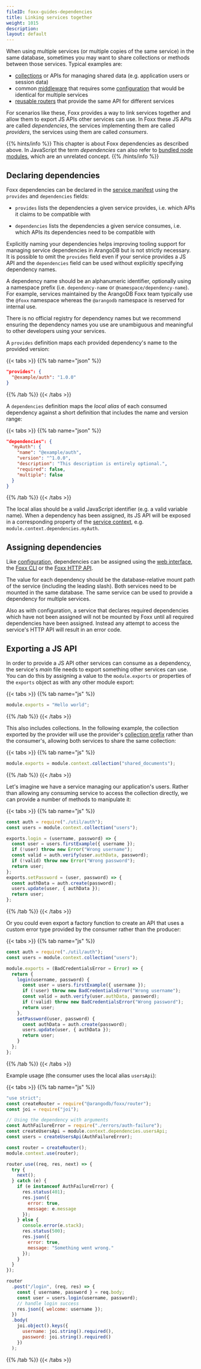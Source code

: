 ```yaml
---
fileID: foxx-guides-dependencies
title: Linking services together
weight: 1015
description: 
layout: default
---
```

When using multiple services (or multiple copies of the same service) in the
same database, sometimes you may want to share collections or methods between
those services. Typical examples are:

- [collections](foxx-guides-collections) or APIs for managing shared data
  (e.g. application users or session data)
- common [middleware](../reference/routers/foxx-reference-routers-middleware) that requires some
  [configuration](../reference/foxx-reference-configuration) that would be identical
  for multiple services
- [reusable routers](foxx-guides-routing) that provide the same API
  for different services

For scenarios like these, Foxx provides a way to link services together and
allow them to export JS APIs other services can use.
In Foxx these JS APIs are called _dependencies_,
the services implementing them are called _providers_,
the services using them are called _consumers_.

{{% hints/info %}}
This chapter is about Foxx dependencies as described above. In JavaScript the
term _dependencies_ can also refer to
[bundled node modules](foxx-guides-bundled-node-modules), which are an unrelated concept.
{{% /hints/info %}}


## Declaring dependencies

Foxx dependencies can be declared in the
[service manifest](../reference/foxx-reference-manifest)
using the `provides` and `dependencies` fields:

- `provides` lists the dependencies a given service provides,
  i.e. which APIs it claims to be compatible with

- `dependencies` lists the dependencies a given service consumes,
  i.e. which APIs its dependencies need to be compatible with

Explicitly naming your dependencies helps improving tooling support for
managing service dependencies in ArangoDB but is not strictly necessary.
It is possible to omit the `provides` field even if your service provides a
JS API and the `dependencies` field can be used without explicitly specifying
dependency names.

A dependency name should be an alphanumeric identifier, optionally using a
namespace prefix (i.e. `dependency-name` or `@namespace/dependency-name`).
For example, services maintained by the ArangoDB Foxx team typically use
the `@foxx` namespace whereas the `@arangodb` namespace
is reserved for internal use.

There is no official registry for dependency names but we recommend ensuring
the dependency names you use are unambiguous and meaningful
to other developers using your services.

A `provides` definition maps each provided dependency's name
to the provided version:

{{< tabs >}}
{{% tab name="json" %}}
```json
"provides": {
  "@example/auth": "1.0.0"
}
```
{{% /tab %}}
{{< /tabs >}}

A `dependencies` definition maps the _local alias_ of each consumed dependency
against a short definition that includes the name and version range:

{{< tabs >}}
{{% tab name="json" %}}
```json
"dependencies": {
  "myAuth": {
    "name": "@example/auth",
    "version": "^1.0.0",
    "description": "This description is entirely optional.",
    "required": false,
    "multiple": false
  }
}
```
{{% /tab %}}
{{< /tabs >}}

The local alias should be a valid JavaScript identifier
(e.g. a valid variable name). When a dependency has been assigned,
its JS API will be exposed in a corresponding property of the
[service context](../reference/foxx-reference-context),
e.g. `module.context.dependencies.myAuth`.

## Assigning dependencies

Like [configuration](../reference/foxx-reference-configuration),
dependencies can be assigned using
the [web interface](../../programs-tools/web-interface/programs-web-interface-services),
the [Foxx CLI](../../programs-tools/foxx-cli/) or
the [Foxx HTTP API](../../http/foxx-services/foxx-configuration).

The value for each dependency should be the database-relative mount path of
the service (including the leading slash). Both services need to be mounted in
the same database. The same service can be used to provide a dependency
for multiple services.

Also as with configuration, a service that declares required dependencies which
have not been assigned will not be mounted by Foxx until all required
dependencies have been assigned. Instead any attempt to access the service's
HTTP API will result in an error code.

## Exporting a JS API

In order to provide a JS API other services can consume as a dependency,
the service's _main_ file needs to export something other services can use.
You can do this by assigning a value to the `module.exports` or properties
of the `exports` object as with any other module export:

{{< tabs >}}
{{% tab name="js" %}}
```js
module.exports = "Hello world";
```
{{% /tab %}}
{{< /tabs >}}

This also includes collections. In the following example, the collection
exported by the provider will use the provider's
[collection prefix](foxx-guides-collections) rather than the consumer's,
allowing both services to share the same collection:

{{< tabs >}}
{{% tab name="js" %}}
```js
module.exports = module.context.collection("shared_documents");
```
{{% /tab %}}
{{< /tabs >}}

Let's imagine we have a service managing our application's users.
Rather than allowing any consuming service to access the collection directly,
we can provide a number of methods to manipulate it:

{{< tabs >}}
{{% tab name="js" %}}
```js
const auth = require("./util/auth");
const users = module.context.collection("users");

exports.login = (username, password) => {
  const user = users.firstExample({ username });
  if (!user) throw new Error("Wrong username");
  const valid = auth.verify(user.authData, password);
  if (!valid) throw new Error("Wrong password");
  return user;
};
exports.setPassword = (user, password) => {
  const authData = auth.create(password);
  users.update(user, { authData });
  return user;
};
```
{{% /tab %}}
{{< /tabs >}}

Or you could even export a factory function to create an API that uses a
custom error type provided by the consumer rather than the producer:

{{< tabs >}}
{{% tab name="js" %}}
```js
const auth = require("./util/auth");
const users = module.context.collection("users");

module.exports = (BadCredentialsError = Error) => {
  return {
    login(username, password) {
      const user = users.firstExample({ username });
      if (!user) throw new BadCredentialsError("Wrong username");
      const valid = auth.verify(user.authData, password);
      if (!valid) throw new BadCredentialsError("Wrong password");
      return user;
    },
    setPassword(user, password) {
      const authData = auth.create(password);
      users.update(user, { authData });
      return user;
    }
  };
};
```
{{% /tab %}}
{{< /tabs >}}

Example usage (the consumer uses the local alias `usersApi`):

{{< tabs >}}
{{% tab name="js" %}}
```js
"use strict";
const createRouter = require("@arangodb/foxx/router");
const joi = require("joi");

// Using the dependency with arguments
const AuthFailureError = require("./errors/auth-failure");
const createUsersApi = module.context.dependencies.usersApi;
const users = createUsersApi(AuthFailureError);

const router = createRouter();
module.context.use(router);

router.use((req, res, next) => {
  try {
    next();
  } catch (e) {
    if (e instanceof AuthFailureError) {
      res.status(401);
      res.json({
        error: true,
        message: e.message
      });
    } else {
      console.error(e.stack);
      res.status(500);
      res.json({
        error: true,
        message: "Something went wrong."
      });
    }
  }
});

router
  .post("/login", (req, res) => {
    const { username, password } = req.body;
    const user = users.login(username, password);
    // handle login success
    res.json({ welcome: username });
  })
  .body(
    joi.object().keys({
      username: joi.string().required(),
      password: joi.string().required()
    })
  );
```
{{% /tab %}}
{{< /tabs >}}
